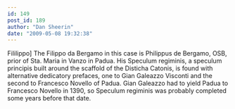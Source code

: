 ```yaml
---
id: 149
post_id: 189
author: "Dan Sheerin"
date: "2009-05-08 19:32:38"
---
```

Fililippo] The Filippo da Bergamo in this case is Philippus de Bergamo, OSB, prior of Sta. Maria in Vanzo in Padua. His Speculum regiminis, a speculum principis built around the scaffold of the Disticha Catonis, is found with alternative dedicatory prefaces, one to Gian Galeazzo Visconti and the second to Francesco Novello of Padua. Gian Galeazzo had to yield Padua to Francesco Novello in 1390, so Speculum regiminis was probably completed some years before that date.
